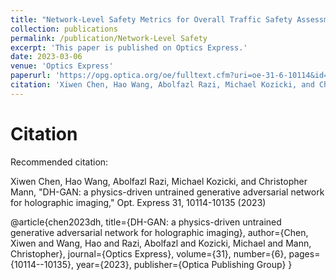 ```yaml
---
title: "Network-Level Safety Metrics for Overall Traffic Safety Assessment: A Case Study"
collection: publications
permalink: /publication/Network-Level Safety
excerpt: 'This paper is published on Optics Express.'
date: 2023-03-06
venue: 'Optics Express'
paperurl: 'https://opg.optica.org/oe/fulltext.cfm?uri=oe-31-6-10114&id=527879'
citation: 'Xiwen Chen, Hao Wang, Abolfazl Razi, Michael Kozicki, and Christopher Mann, "DH-GAN: a physics-driven untrained generative adversarial network for holographic imaging," Opt. Express 31, 10114-10135 (2023)'
---
```

# Citation

Recommended citation: 

Xiwen Chen, Hao Wang, Abolfazl Razi, Michael Kozicki, and Christopher Mann, "DH-GAN: a physics-driven untrained generative adversarial network for holographic imaging," Opt. Express 31, 10114-10135 (2023)


@article{chen2023dh,
  title={DH-GAN: a physics-driven untrained generative adversarial network for holographic imaging},
  author={Chen, Xiwen and Wang, Hao and Razi, Abolfazl and Kozicki, Michael and Mann, Christopher},
  journal={Optics Express},
  volume={31},
  number={6},
  pages={10114--10135},
  year={2023},
  publisher={Optica Publishing Group}
}